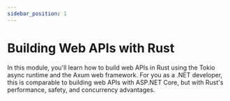 ```yaml
---
sidebar_position: 1
---
```


# Building Web APIs with Rust

In this module, you'll learn how to build web APIs in Rust using the Tokio async runtime and the Axum web framework. For you as a .NET developer, this is comparable to building web APIs with ASP.NET Core, but with Rust's performance, safety, and concurrency advantages.